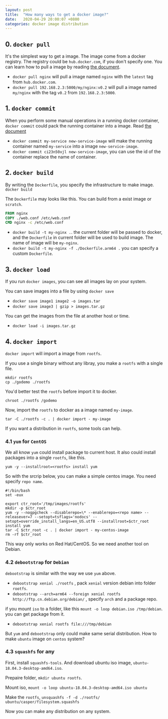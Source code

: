 ```yaml
---
layout: post
title:  "How many ways to get a docker image?"
date:   2020-04-29 20:00:07 +0800
categories: docker image distribution
---
```


## 0. `docker pull`

It's the simplest way to get a image. The image come from a docker registry. The registry could be `hub.docker.com`, if you don't specify one.
You can learn how to pull a image by reading [the document](https://docs.docker.com/engine/reference/commandline/pull/).

- `docker pull nginx` will pull a image named `nginx` with the `latest` tag from `hub.docker.com`.
- `docker pull 192.168.2.3:5000/my/nginx:v0.2` will pull a image named `my/nginx` with the tag `v0.2` from `192.168.2.3:5000`.

## 1. `docker commit`

When you perform some manual operations in a running docker container, `docker commit` could pack the running container into a image. Read [the document](https://docs.docker.com/engine/reference/commandline/commit/)

- `docker commit my-service new-service-image` will make the running container named `my-service` into a image `new-service-image`.
- `docker commit ci23n50xjl new-service-image`, you can use the id of the container replace the name of container.

## 2. `docker build`

By writing the `Dockerfile`, you specify the infrastructure to make image. `docker build`

The `Dockerfile` may looks like this. You can build from a exist image or `scratch`.

```Dockerfile
FROM nginx
COPY ./web.conf /etc/web.conf
CMD nginx -c /etc/web.conf
```

- `docker build -t my-nginx .`. the current folder will be passed to docker, and the `Dockerfile` in current folder will be used to build image. The name of image will be `my-nginx`.
- `docker build -t my-nginx -f ./Dockerfile.arm64 .` you can specify a custom `Dockerfile`.

## 3. `docker load`

If you run `docker images`, you can see all images lay on your system.

You can save images into a file by using `docker save`

- `docker save image1 image2 -o images.tar`
- `docker save image3 | gzip > images.tar.gz`

You can get the images from the file at another host or time.

- `docker load -i images.tar.gz`

## 4. `docker import`

`docker import` will import a image from `rootfs`.

If you use a single binary without any libray, you make a `rootfs` with a single file.

```shell
mkdir rootfs
cp ./godemo ./rootfs
```

You'd better test the `rootfs` before import it to docker.

```shell
chroot ./rootfs /godemo
```

Now, import the `rootfs` to docker as a image named `my-image`.

`tar -C ./rootfs -c . | docker import - my-image`

If you want a distribution in `rootfs`, some tools can help.

### 4.1 `yum` for `CentOS`

We all know `yum` could install package to current host. It also could install packages into a single `rootfs`, like this.

`yum -y --installroot=<rootfs> install yum`

So with the srcrip below, you can make a simple centos image. You need specify `repo name`.

```shell
#!/bin/bash
set -eux

export ctr_root='/tmp/images/rootfs'
mkdir -p $ctr_root
yum -y --nogpgcheck --disablerepo=\* --enablerepo=<repo name> --releasever=7 --setopt=tsflags='nodocs' --setopt=override_install_langs=en_US.utf8 --installroot=$ctr_root install yum
tar -C $ctr_root -c . | docker import - my-centos-image
rm -rf $ctr_root
```

This way only works on Red Hat/CentOS. So we need another tool on Debian.

### 4.2 `debootstrap` for `Debian`

`debootstrap` is similar with the way we use `yum` above.

- `debootstrap xenial ./rootfs` , pack `xenial` version debian into folder `rootfs`.
- `debootstrap --arch=arm64 --foreign xenial rootfs http://ftp.cn.debian.org/debian/` , specify `arch` and a package repo.

if you mount `iso` to a folder, like this `mount -o loop debian.iso /tmp/debian`. you can get package from it.

- `debootstrap xenial rootfs file:///tmp/debian`

But `yum` and `debootstrap` only could make same serial distribution. How to make `ubuntu` image on `centos` system?

### 4.3 `squashfs` for any

First, install `squashfs-tools`. And download ubuntu iso image, `ubuntu-18.04.3-desktop-amd64.iso`.

Prepaire folder, `mkdir ubuntu rootfs`.

Mount iso, `mount -o loop ubuntu-18.04.3-desktop-amd64.iso ubuntu`

Make the `rootfs`, `unsquashfs -f -d ./rootfs/ ubuntu/casper/filesystem.squashfs`

Now you can make any distribution on any system.

